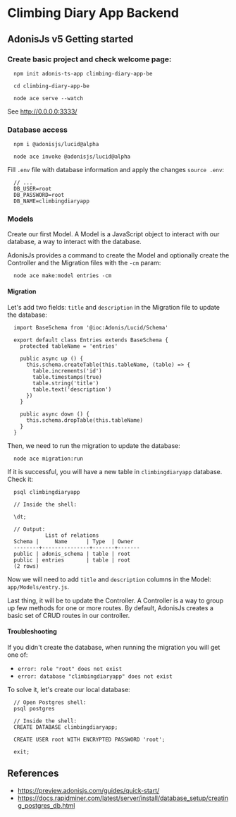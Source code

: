 # Climbing Diary App Backend

## AdonisJs v5 Getting started

### Create basic project and check welcome page:

```
  npm init adonis-ts-app climbing-diary-app-be

  cd climbing-diary-app-be

  node ace serve --watch
```

See http://0.0.0.0:3333/

### Database access

```
  npm i @adonisjs/lucid@alpha

  node ace invoke @adonisjs/lucid@alpha
```

Fill `.env` file with database information and apply the changes `source .env`:

```
  // ...
  DB_USER=root
  DB_PASSWORD=root
  DB_NAME=climbingdiaryapp
```

### Models

Create our first Model. A Model is a JavaScript object to interact with our database, a way to 
interact with the database.

AdonisJs provides a command to create the Model and optionally create the Controller and the Migration files
with the `-cm` param:

```
  node ace make:model entries -cm
```

#### Migration

Let's add two fields: `title` and `description` in the Migration file to update the database:

```
  import BaseSchema from '@ioc:Adonis/Lucid/Schema'

  export default class Entries extends BaseSchema {
    protected tableName = 'entries'

    public async up () {
      this.schema.createTable(this.tableName, (table) => {
        table.increments('id')
        table.timestamps(true)
        table.string('title')
        table.text('description')
      })
    }

    public async down () {
      this.schema.dropTable(this.tableName)
    }
  }
```

Then, we need to run the migration to update the database:

```
  node ace migration:run
```

If it is successful, you will have a new table in `climbingdiaryapp` database. Check it:

```
  psql climbingdiaryapp

  // Inside the shell:

  \dt;

  // Output:
            List of relations
  Schema |     Name      | Type  | Owner 
  --------+---------------+-------+-------
  public | adonis_schema | table | root
  public | entries       | table | root
  (2 rows)
```

Now we will need to add `title` and `description` columns in the Model: `app/Models/entry.js`.

Last thing, it will be to update the Controller. A Controller is a way to group up few methods for
one or more routes. By default, AdonisJs creates a basic set of CRUD routes in our controller.

#### Troubleshooting

If you didn't create the database, when running the migration you will get one of:
  - `error: role "root" does not exist`
  - `error: database "climbingdiaryapp" does not exist`

To solve it, let's create our local database:

```
  // Open Postgres shell:
  psql postgres

  // Inside the shell:
  CREATE DATABASE climbingdiaryapp;

  CREATE USER root WITH ENCRYPTED PASSWORD 'root';

  exit;
```

## References

  * https://preview.adonisjs.com/guides/quick-start/
  * https://docs.rapidminer.com/latest/server/install/database_setup/creating_postgres_db.html
